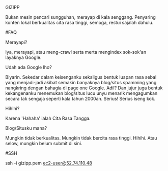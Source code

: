 GIZIPP

Bukan mesin pencari sungguhan, merayap di kala senggang. Penyaring konten lokal berkualitas cita rasa tinggi, semoga, restui sajalah dahulu.

#FAQ

Merayapi?

Iya, merayapi, atau meng-crawl serta merta mengindex sok-sok'an layaknya Google.


Udah ada Google lho?

Biyarin. Sekedar dalam keisenganku sekaligus bentuk luapan rasa sebal yang menjadi-jadi akibat semakin banyaknya blog/situs spamming yang nangkring dengan bahagia di page one Google. Adil? Dan jujur juga bentuk kekangenanku menemukan blog/situs lucu unyu menarik mengagumkan secara tak sengaja seperti kala tahun 2000an. Serius! Serius iseng kok.

Hihihi?

Karena 'Hahaha' ialah Cita Rasa Tangga.

Blog/Situsku mana?

Mungkin tidak berkualitas. Mungkin tidak bercita rasa tinggi. Hihihi. Atau selow, mungkin belum submit di sini.


#SSH

ssh -i gizipp.pem ec2-user@52.74.110.48